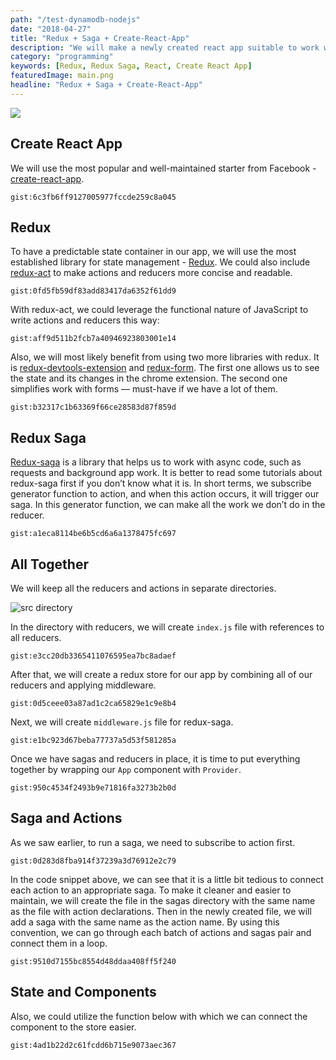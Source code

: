 ```yaml
---
path: "/test-dynamodb-nodejs"
date: "2018-04-27"
title: "Redux + Saga + Create-React-App"
description: "We will make a newly created react app suitable to work with redux and redux-saga."
category: "programming"
keywords: [Redux, Redux Saga, React, Create React App]
featuredImage: main.png
headline: "Redux + Saga + Create-React-App"
---
```


![](/main.png)

## Create React App

We will use the most popular and well-maintained starter from Facebook - [create-react-app](https://github.com/facebook/create-react-app).

`gist:6c3fb6ff9127005977fccde259c8a045`

## Redux

To have a predictable state container in our app, we will use the most established library for state management - [Redux](https://github.com/reduxjs/redux). We could also include [redux-act](https://github.com/pauldijou/redux-act) to make actions and reducers more concise and readable.

`gist:0fd5fb59df83add83417da6352f61dd9`

With redux-act, we could leverage the functional nature of JavaScript to write actions and reducers this way:

`gist:aff9d511b2fcb7a40946923803001e14`

Also, we will most likely benefit from using two more libraries with redux. It is [redux-devtools-extension](https://github.com/zalmoxisus/redux-devtools-extension) and [redux-form](https://github.com/redux-form/redux-form). The first one allows us to see the state and its changes in the chrome extension. The second one simplifies work with forms — must-have if we have a lot of them.

`gist:b32317c1b63369f66ce28583d87f859d`

## Redux Saga

[Redux-saga](https://github.com/redux-saga/redux-saga) is a library that helps us to work with async code, such as requests and background app work. It is better to read some tutorials about redux-saga first if you don’t know what it is. In short terms, we subscribe generator function to action, and when this action occurs, it will trigger our saga. In this generator function, we can make all the work we don’t do in the reducer.

`gist:a1eca8114be6b5cd6a6a1378475fc697`

## All Together

We will keep all the reducers and actions in separate directories.

![src directory](/structure.png)

In the directory with reducers, we will create `index.js` file with references to all reducers.

`gist:e3cc20db3365411076595ea7bc8adaef`

After that, we will create a redux store for our app by combining all of our reducers and applying middleware.

`gist:0d5ceee03a87ad1c2ca65829e1c9e8b4`

Next, we will create `middleware.js` file for redux-saga.

`gist:e1bc923d67beba77737a5d53f581285a`

Once we have sagas and reducers in place, it is time to put everything together by wrapping our `App` component with `Provider`.

`gist:950c4534f2493b9e71816fa3273b2b0d`

## Saga and Actions

As we saw earlier, to run a saga, we need to subscribe to action first.

`gist:0d283d8fba914f37239a3d76912e2c79`

In the code snippet above, we can see that it is a little bit tedious to connect each action to an appropriate saga. To make it cleaner and easier to maintain, we will create the file in the sagas directory with the same name as the file with action declarations. Then in the newly created file, we will add a saga with the same name as the action name. By using this convention, we can go through each batch of actions and sagas pair and connect them in a loop.

`gist:9510d7155bc8554d48ddaa408ff5f240`

## State and Components

Also, we could utilize the function below with which we can connect the component to the store easier.

`gist:4ad1b22d2c61fcdd6b715e9073aec367`
